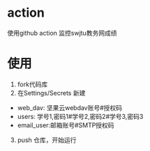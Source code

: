 # action
使用github action 监控swjtu教务网成绩

# 使用
1. fork代码库
2. 在Settings/Secrets 新建
 * web_dav: 坚果云webdav账号#授权码
 * users: 学号1,密码1#学号2,密码2#学号3,密码3
 * email_user:邮箱账号#SMTP授权码
3. push 仓库，开始运行
